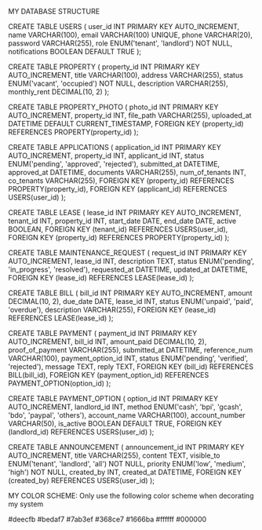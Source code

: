 MY DATABASE STRUCTURE

CREATE TABLE USERS (
    user_id INT PRIMARY KEY AUTO_INCREMENT,
    name VARCHAR(100),
    email VARCHAR(100) UNIQUE,
    phone VARCHAR(20),
    password VARCHAR(255),
    role ENUM('tenant', 'landlord') NOT NULL,
    notifications BOOLEAN DEFAULT TRUE
);

CREATE TABLE PROPERTY (
    property_id INT PRIMARY KEY AUTO_INCREMENT,
    title VARCHAR(100),
    address VARCHAR(255),
    status ENUM('vacant', 'occupied') NOT NULL,
    description VARCHAR(255),
    monthly_rent DECIMAL(10, 2)
);

CREATE TABLE PROPERTY_PHOTO (
    photo_id INT PRIMARY KEY AUTO_INCREMENT,
    property_id INT,
    file_path VARCHAR(255),
    uploaded_at DATETIME DEFAULT CURRENT_TIMESTAMP,
    FOREIGN KEY (property_id) REFERENCES PROPERTY(property_id)
);

CREATE TABLE APPLICATIONS (
    application_id INT PRIMARY KEY AUTO_INCREMENT,
    property_id INT,
    applicant_id INT,
    status ENUM('pending', 'approved', 'rejected'),
    submitted_at DATETIME,
    approved_at DATETIME,
    documents VARCHAR(255),
    num_of_tenants INT,
    co_tenants VARCHAR(255),
    FOREIGN KEY (property_id) REFERENCES PROPERTY(property_id),
    FOREIGN KEY (applicant_id) REFERENCES USERS(user_id)
);

CREATE TABLE LEASE (
    lease_id INT PRIMARY KEY AUTO_INCREMENT,
    tenant_id INT,
    property_id INT,
    start_date DATE,
    end_date DATE,
    active BOOLEAN,
    FOREIGN KEY (tenant_id) REFERENCES USERS(user_id),
    FOREIGN KEY (property_id) REFERENCES PROPERTY(property_id)
);

CREATE TABLE MAINTENANCE_REQUEST (
    request_id INT PRIMARY KEY AUTO_INCREMENT,
    lease_id INT,
    description TEXT,
    status ENUM('pending', 'in_progress', 'resolved'),
    requested_at DATETIME,
    updated_at DATETIME,
    FOREIGN KEY (lease_id) REFERENCES LEASE(lease_id)
);

CREATE TABLE BILL (
    bill_id INT PRIMARY KEY AUTO_INCREMENT,
    amount DECIMAL(10, 2),
    due_date DATE,
    lease_id INT,
    status ENUM('unpaid', 'paid', 'overdue'),
    description VARCHAR(255),
    FOREIGN KEY (lease_id) REFERENCES LEASE(lease_id)
);

CREATE TABLE PAYMENT (
    payment_id INT PRIMARY KEY AUTO_INCREMENT,
    bill_id INT,
    amount_paid DECIMAL(10, 2),
    proof_of_payment VARCHAR(255),
    submitted_at DATETIME,
    reference_num VARCHAR(100),
    payment_option_id INT, 
    status ENUM('pending', 'verified', 'rejected'),
    message TEXT,
    reply TEXT,
    FOREIGN KEY (bill_id) REFERENCES BILL(bill_id),
    FOREIGN KEY (payment_option_id) REFERENCES PAYMENT_OPTION(option_id)
);


CREATE TABLE PAYMENT_OPTION (
    option_id INT PRIMARY KEY AUTO_INCREMENT,
    landlord_id INT,
    method ENUM('cash', 'bpi', 'gcash', 'bdo', 'paypal', 'others'),
    account_name VARCHAR(100),
    account_number VARCHAR(50),
    is_active BOOLEAN DEFAULT TRUE,
    FOREIGN KEY (landlord_id) REFERENCES USERS(user_id)
);

CREATE TABLE ANNOUNCEMENT (
    announcement_id INT PRIMARY KEY AUTO_INCREMENT,
    title VARCHAR(255),
    content TEXT,
    visible_to ENUM('tenant', 'landlord', 'all') NOT NULL,
    priority ENUM('low', 'medium', 'high') NOT NULL,
    created_by INT,
    created_at DATETIME,
    FOREIGN KEY (created_by) REFERENCES USERS(user_id)
);


MY COLOR SCHEME:
Only use the following color scheme when decorating my system

#deecfb
#bedaf7
#7ab3ef
#368ce7
#1666ba
#ffffff
#000000

